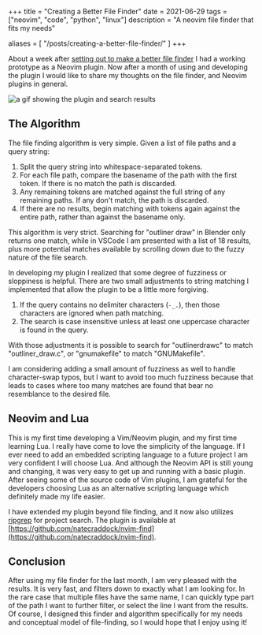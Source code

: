 +++
title = "Creating a Better File Finder"
date = 2021-06-29
tags = ["neovim", "code", "python", "linux"]
description = "A neovim file finder that fits my needs"

aliases = [
  "/posts/creating-a-better-file-finder/"
]
+++

About a week after [setting out to make a better file finder](/posts/in-search-of-a-better-finder/)
I had a working prototype as a Neovim plugin. Now after a month of using and developing the plugin I would like to
share my thoughts on the file finder, and Neovim plugins in general.

![a gif showing the plugin and search results](/images/nvim-find.gif)

## The Algorithm

The file finding algorithm is very simple. Given a list of file paths and a query string:

1. Split the query string into whitespace-separated tokens.
2. For each file path, compare the basename of the path with the first token.
   If there is no match the path is discarded.
3. Any remaining tokens are matched against the full string of any remaining paths. If any
   don't match, the path is discarded.
4. If there are no results, begin matching with tokens again against the entire path,
   rather than against the basename only.

This algorithm is very strict. Searching for "outliner draw" in Blender only returns one
match, while in VSCode I am presented with a list of 18 results, plus more potential matches
available by scrolling down due to the fuzzy nature of the file search.

In developing my plugin I realized that some degree of fuzziness or sloppiness is helpful.
There are two small adjustments to string matching I implemented that allow the plugin to
be a little more forgiving.

1. If the query contains no delimiter characters (`-_.`), then those characters are ignored
   when path matching.
2. The search is case insensitive unless at least one uppercase character is found in the query.

With those adjustments it is possible to search for "outlinerdrawc" to match "outliner_draw.c",
or "gnumakefile" to match "GNUMakefile".

I am considering adding a small amount of fuzziness as well to handle character-swap typos, but
I want to avoid too much fuzziness because that leads to cases where too many matches are found
that bear no resemblance to the desired file.

## Neovim and Lua

This is my first time developing a Vim/Neovim plugin, and my first time learning Lua. I really have
come to love the simplicity of the language. If I ever need to add an embedded scripting language
to a future project I am very confident I will choose Lua. And although the Neovim API is still
young and changing, it was very easy to get up and running with a basic plugin. After seeing some
of the source code of Vim plugins, I am grateful for the developers choosing Lua as an alternative
scripting language which definitely made my life easier.

I have extended my plugin beyond file finding, and it now also utilizes [ripgrep](https://github.com/BurntSushi/ripgrep)
for project search. The plugin is available at [https://github.com/natecraddock/nvim-find](https://github.com/natecraddock/nvim-find).

## Conclusion

After using my file finder for the last month, I am very pleased with the results. It is very fast,
and filters down to exactly what I am looking for. In the rare case that multiple files have the same
name, I can quickly type part of the path I want to further filter, or select the line I want from the
results. Of course, I designed this finder and algorithm specifically for my needs and conceptual
model of file-finding, so I would hope that I enjoy using it!
